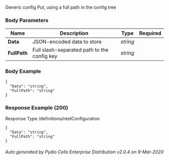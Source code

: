 






 
Generic config Put, using a full path in the config tree  


### Body Parameters

Name | Description | Type | Required
---|---|---|---
**Data** | JSON-encoded data to store | _string_ |   
**FullPath** | Full slash-separated path to the config key | _string_ |   


### Body Example
```
{
  "Data": "string",
  "FullPath": "string"
}
```






### Response Example (200)
Response Type /definitions/restConfiguration

```
{
  "Data": "string",
  "FullPath": "string"
}
```




###### Auto generated by Pydio Cells Enterprise Distribution v2.0.4 on 9-Mar-2020
